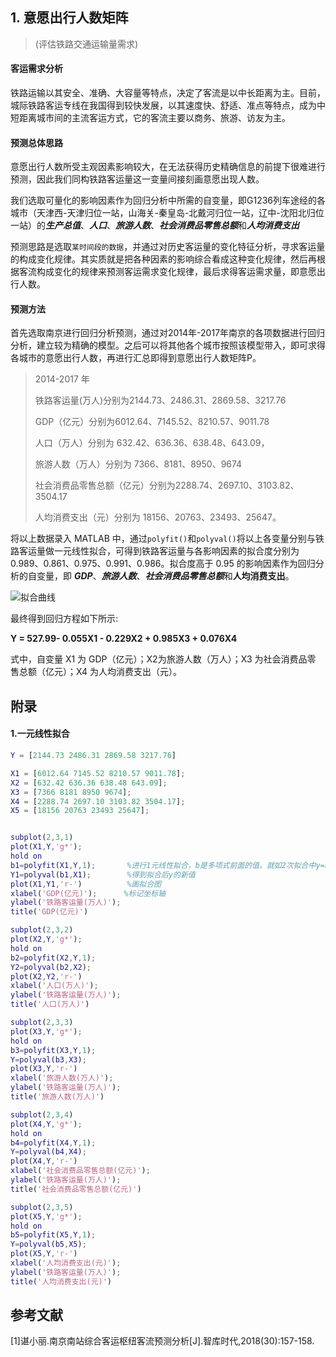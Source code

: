 ## 1.   意愿出行人数矩阵

>  (评估铁路交通运输量需求)

#### 客运需求分析

铁路运输以其安全、准确、大容量等特点，决定了客流是以中长距离为主。目前，城际铁路客运专线在我国得到较快发展，以其速度快、舒适、准点等特点，成为中短距离城市间的主流客运方式，它的客流主要以商务、旅游、访友为主。

#### 预测总体思路

意愿出行人数所受主观因素影响较大，在无法获得历史精确信息的前提下很难进行预测，因此我们同构铁路客运量这一变量间接刻画意愿出现人数。

我们选取可量化的影响因素作为回归分析中所需的自变量，即G1236列车途经的各城市（天津西-天津归位一站，山海关-秦皇岛-北戴河归位一站，辽中-沈阳北归位一站）的***生产总值***、***人口***、***旅游人数***、***社会消费品零售总额***和***人均消费支出***

预测思路是选取`某时间段的数据`，并通过对历史客运量的变化特征分析，寻求客运量的构成变化规律。其实质就是把各种因素的影响综合看成这种变化规律，然后再根据客流构成变化的规律来预测客运需求变化规律，最后求得客运需求量，即意愿出行人数。

#### 预测方法

首先选取南京进行回归分析预测，通过对2014年-2017年南京的各项数据进行回归分析，建立较为精确的模型。之后可以将其他各个城市按照该模型带入，即可求得各城市的意愿出行人数，再进行汇总即得到意愿出行人数矩阵P。

> 2014-2017 年 
>
> 铁路客运量(万人)分别为2144.73、2486.31、2869.58、3217.76
>
> GDP（亿元）分别为6012.64、7145.52、8210.57、9011.78
>
> 人口（万人）分别为 632.42、636.36、638.48、643.09， 
>
> 旅游人数（万人）分别为 7366、8181、8950、9674
>
> 社会消费品零售总额（亿元）分别为2288.74、2697.10、3103.82、3504.17
>
> 人均消费支出（元）分别为 18156、20763、23493、25647。

将以上数据录入 MATLAB 中，通过`polyfit()`和`polyval()`将以上各变量分别与铁路客运量做一元线性拟合，可得到铁路客运量与各影响因素的拟合度分别为0.989、0.861、0.975、0.991、0.986。拟合度高于 0.95 的影响因素作为回归分析的自变量，即 ***GDP***、***旅游人数***、***社会消费品零售总额***和**人均消费支出**。

![拟合曲线](https://upload-images.jianshu.io/upload_images/12014150-450d7097b0025a57.png?imageMogr2/auto-orient/strip%7CimageView2/2/w/1240)

最终得到回归方程如下所示:

**Y = 527.99- 0.055X1 - 0.229X2 + 0.985X3 + 0.076X4**

式中，自变量 X1 为 GDP（亿元）；X2为旅游人数（万人）；X3 为社会消费品零
售总额（亿元）；X4 为人均消费支出（元）。















## 附录

#### 1.一元线性拟合

```matlab
Y = [2144.73 2486.31 2869.58 3217.76]

X1 = [6012.64 7145.52 8210.57 9011.78];
X2 = [632.42 636.36 638.48 643.09];
X3 = [7366 8181 8950 9674];
X4 = [2288.74 2697.10 3103.82 3504.17];
X5 = [18156 20763 23493 25647];


subplot(2,3,1)
plot(X1,Y,'g*');
hold on
b1=polyfit(X1,Y,1);       %进行1元线性拟合，b是多项式前面的值。就如2次拟合中y=ax+b,a,b的值。
Y1=polyval(b1,X1);        %得到拟合后y的新值
plot(X1,Y1,'r-')          %画拟合图
xlabel('GDP(亿元)');      %标记坐标轴
ylabel('铁路客运量(万人)');
title('GDP(亿元)')

subplot(2,3,2)
plot(X2,Y,'g*');
hold on
b2=polyfit(X2,Y,1);
Y2=polyval(b2,X2); 
plot(X2,Y2,'r-')
xlabel('人口(万人)');
ylabel('铁路客运量(万人)');
title('人口(万人)')

subplot(2,3,3)
plot(X3,Y,'g*');
hold on
b3=polyfit(X3,Y,1);
Y=polyval(b3,X3); 
plot(X3,Y,'r-')
xlabel('旅游人数(万人)');
ylabel('铁路客运量(万人)');
title('旅游人数(万人)')

subplot(2,3,4)
plot(X4,Y,'g*');
hold on
b4=polyfit(X4,Y,1);
Y=polyval(b4,X4); 
plot(X4,Y,'r-')
xlabel('社会消费品零售总额(亿元)');
ylabel('铁路客运量(万人)');
title('社会消费品零售总额(亿元)')

subplot(2,3,5)
plot(X5,Y,'g*');
hold on
b5=polyfit(X5,Y,1);
Y=polyval(b5,X5); 
plot(X5,Y,'r-')
xlabel('人均消费支出(元)');
ylabel('铁路客运量(万人)');
title('人均消费支出(元)')
```



## 参考文献

[1]谌小丽.南京南站综合客运枢纽客流预测分析[J].智库时代,2018(30):157-158.